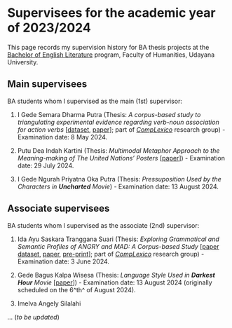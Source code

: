 # Supervisees for the academic year of 2023/2024

This page records my supervision history for BA thesis projects at the [Bachelor of English Literature](https://sasing.unud.ac.id/) program, Faculty of Humanities, Udayana University.

## Main supervisees

BA students whom I supervised as the main (1st) supervisor:

1.  I Gede Semara Dharma Putra (Thesis: *A corpus-based study to triangulating experimental evidence regarding verb-noun association for action verbs* [[dataset](https://doi.org/10.5281/zenodo.11123592), [paper](https://journal.universitasbumigora.ac.id/index.php/humanitatis/article/view/3580)]; part of [*CompLexico*](https://github.com/complexico) research group) - Examination date: 8 May 2024.

2.  Putu Dea Indah Kartini (Thesis: *Multimodal Metaphor Approach to the Meaning-making of The United Nations’ Posters* [[paper](https://journal-nusantara.com/index.php/J-CEKI/article/view/4281)]) - Examination date: 29 July 2024.

3.  I Gede Ngurah Priyatna Oka Putra (Thesis: *Pressuposition Used by the Characters in **Uncharted** Movie*) - Examination date: 13 August 2024.

## Associate supervisees

BA students whom I supervised as the associate (2nd) supervisor:

1.  Ida Ayu Saskara Tranggana Suari (Thesis: *Exploring Grammatical and Semantic Profiles of ANGRY and MAD: A Corpus-based Study* [[paper dataset](https://doi.org/10.5281/zenodo.11108458), [paper](https://ejournal-fkip.unisi.ac.id/eji/article/view/2749), [pre-print](https://doi.org/10.6084/m9.figshare.25749681)]; part of [*CompLexico*](https://github.com/complexico) research group) - Examination date: 3 June 2024.
2.  Gede Bagus Kalpa Wisesa (Thesis: *Language Style Used in **Darkest Hour** Movie* [[paper](https://journal-nusantara.com/index.php/JIM/article/view/4405)]) - Examination date: 13 August 2024 (originally scheduled on the 6^th^ of August 2024).

3. Imelva Angely Silalahi

... (*to be updated*)
